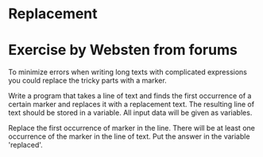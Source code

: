 # Replacement
#       Exercise by Websten from forums       #

To minimize errors when writing long texts with complicated expressions you could replace the tricky parts with a marker.

Write a program that takes a line of text and finds the first occurrence of a certain marker and replaces it with a replacement text. 
The resulting line of text should be stored in a variable. All input data will be given as variables.

Replace the first occurrence of marker in the line.
There will be at least one occurrence of the marker in the
line of text. Put the answer in the variable 'replaced'.

